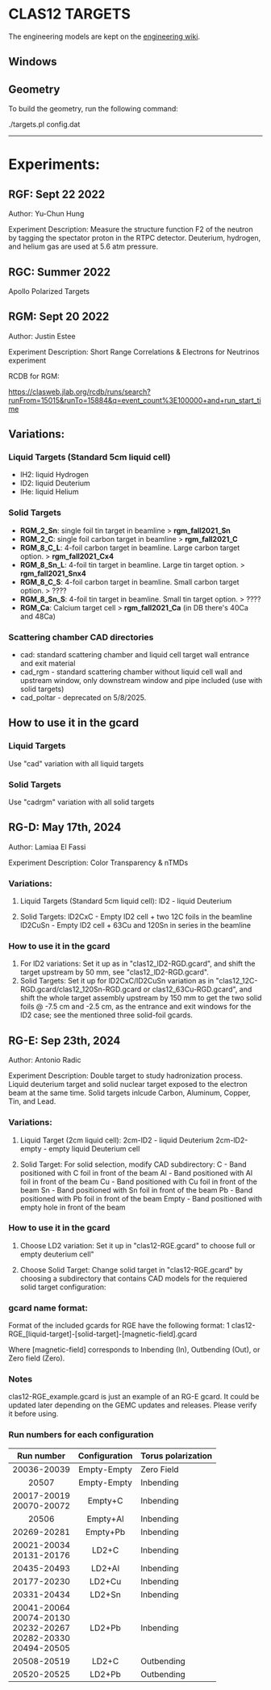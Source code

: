
# CLAS12 TARGETS

The engineering models are kept on 
the [engineering wiki](https://wiki.jlab.org/Hall-B/engineering/hallb_eng_wiki/index.php/Main_Page).


## Windows


## Geometry

To build the geometry, run the following command:

./targets.pl config.dat

---

# Experiments:


## RGF: Sept 22 2022

Author: Yu-Chun Hung

Experiment Description: Measure the structure function F2 of the neutron by 
tagging the spectator proton in the RTPC detector. Deuterium, hydrogen, and helium gas are used at 5.6 atm pressure.


## RGC: Summer 2022

Apollo Polarized Targets

## RGM: Sept 20 2022

Author: Justin Estee

Experiment Description: Short Range Correlations & Electrons for Neutrinos experiment 

RCDB for RGM: 

https://clasweb.jlab.org/rcdb/runs/search?runFrom=15015&runTo=15884&q=event_count%3E100000+and+run_start_time


## Variations: 

### Liquid Targets (Standard 5cm liquid cell)

- lH2: liquid Hydrogen
- lD2: liquid Deuterium
- lHe: liquid Helium

### Solid Targets

- **RGM_2_Sn**: single foil tin target in beamline > **rgm_fall2021_Sn**
- **RGM_2_C**: single foil carbon target in beamline > **rgm_fall2021_C**
- **RGM_8_C_L**: 4-foil carbon target in beamline. Large carbon target option. > **rgm_fall2021_Cx4**
- **RGM_8_Sn_L**: 4-foil tin target in beamline. Large tin target option. > **rgm_fall2021_Snx4**
- **RGM_8_C_S**: 4-foil carbon target in beamline. Small carbon target option. > ???? 
- **RGM_8_Sn_S**: 4-foil tin target in beamline. Small tin target option. > ????
- **RGM_Ca**: Calcium target cell > **rgm_fall2021_Ca** (in DB there's 40Ca and 48Ca)

### Scattering chamber CAD directories

- cad: standard scattering chamber and liquid cell target wall entrance and exit material
- cad_rgm - standard scattering chamber without liquid cell wall and upstream window, only downstream window and pipe included (use with solid targets)
- cad_poltar - deprecated on 5/8/2025.

## How to use it in the gcard
### Liquid Targets
Use "cad" variation with all liquid targets
<detector name="experiments/clas12/targets/cad/"   factory="CAD"/>
<detector name="experiments/clas12/targets/target" factory="TEXT" variation="rga_spring2019"/>

### Solid Targets

Use "cadrgm" variation with all solid targets
<detector name="experiments/clas12/targets/cadrgm/"   factory="CAD"/>
<detector name="experiments/clas12/targets/target" factory="TEXT" variation="rgm_fall2021_C"/>


## RG-D: May 17th, 2024

Author: Lamiaa El Fassi

Experiment Description: Color Transparency & nTMDs

### Variations: 
1. Liquid Targets (Standard 5cm liquid cell):
lD2 - liquid Deuterium

2. Solid Targets:
lD2CxC - Empty lD2 cell + two 12C foils in the beamline
lD2CuSn - Empty lD2 cell + 63Cu and 120Sn in series in the beamline

### How to use it in the gcard
1. For lD2 variations:
Set it up as in "clas12_lD2-RGD.gcard", and
shift the target upstream by 50 mm, see  "clas12_lD2-RGD.gcard".
2. Solid Targets:
Set it up for lD2CxC/lD2CuSn variation as in "clas12_12C-RGD.gcard/clas12_120Sn-RGD.gcard or clas12_63Cu-RGD.gcard", and 
shift the whole target assembly upstream by 150 mm to get the two solid foils @ -7.5 cm and -2.5 cm, as the entrance and exit windows for the lD2 case; see the mentioned three solid-foil gcards.
<detector name="target">    <position x="0.0*cm"  y="0.0*cm"  z="-15.0*cm"  />  </detector>

## RG-E: Sep 23th, 2024

Author: Antonio Radic

Experiment Description: Double target to study hadronization process. Liquid deuterium target and solid nuclear target exposed to the electron beam at the same time.
Solid targets inlcude Carbon, Aluminum, Copper, Tin, and Lead.

### Variations: 
1. Liquid Target (2cm liquid cell):
2cm-lD2 - liquid Deuterium
2cm-lD2-empty - empty liquid Deuterium cell

2. Solid Target:
For solid selection, modify CAD subdirectory:
C - Band positioned with C foil in front of the beam
Al - Band positioned with Al foil in front of the beam
Cu - Band positioned with Cu foil in front of the beam
Sn - Band positioned with Sn foil in front of the beam
Pb - Band positioned with Pb foil in front of the beam
Empty - Band positioned with empty hole in front of the beam

### How to use it in the gcard
1. Choose LD2 variation:
Set it up in "clas12-RGE.gcard" to choose full or empty deuterium cell"
<detector name="experiments/clas12/targets/target"         factory="TEXT" variation="2cm-lD2"/>

2. Choose Solid Target:
Change solid target in "clas12-RGE.gcard" by choosing a subdirectory that contains CAD models for the requiered solid target configuration:
<detector name="experiments/clas12/targets/rge-dt/C/"  factory="CAD"/>

### gcard name format:
Format of the included gcards for RGE have the following format:
1
clas12-RGE_[liquid-target]-[solid-target]-[magnetic-field].gcard

Where [magnetic-field] corresponds to Inbending (In), Outbending (Out), or Zero field (Zero).

### Notes
clas12-RGE_example.gcard is just an example of an RG-E gcard. It could be updated later depending on the GEMC updates and releases. Please verify it before using.

### Run numbers for each configuration
| Run number  | Configuration | Torus polarization |
| :--------: | :-----------: |:-----------|
20036-20039 | Empty-Empty | Zero Field
20507| Empty-Empty | Inbending
20017-20019<br>20070-20072 | Empty+C | Inbending
20506|Empty+Al|Inbending
20269-20281|Empty+Pb|Inbending
20021-20034<br>20131-20176<br> | LD2+C | Inbending
20435-20493|LD2+Al|Inbending
20177-20230| LD2+Cu | Inbending
20331-20434|LD2+Sn| Inbending
20041-20064<br>20074-20130<br>20232-20267<br>20282-20330<br>20494-20505 | LD2+Pb | Inbending
20508-20519|LD2+C|Outbending
20520-20525|LD2+Pb|Outbending




